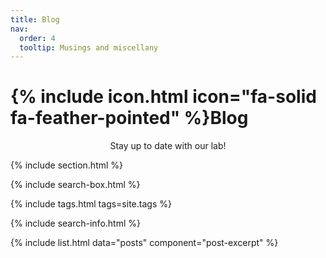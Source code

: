 ```yaml
---
title: Blog
nav:
  order: 4
  tooltip: Musings and miscellany
---
```


# {% include icon.html icon="fa-solid fa-feather-pointed" %}Blog

<div style="text-align: center;">
Stay up to date with our lab!
</div>



{% include section.html %}

{% include search-box.html %}

{% include tags.html tags=site.tags %}

{% include search-info.html %}

{% include list.html data="posts" component="post-excerpt" %}
